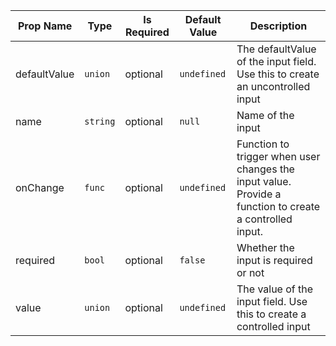 | Prop Name | Type | Is Required | Default Value | Description |
|-|-|-|-|-|
| defaultValue| `union`| optional| `undefined`| The defaultValue of the input field. Use this to create an uncontrolled input|
| name| `string`| optional| `null`| Name of the input|
| onChange| `func`| optional| `undefined`| Function to trigger when user changes the input value. Provide a function to create a controlled input.|
| required| `bool`| optional| `false`| Whether the input is required or not|
| value| `union`| optional| `undefined`| The value of the input field. Use this to create a controlled input|